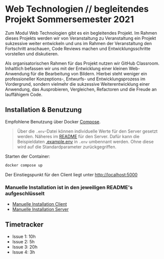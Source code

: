 # Web Technologien // begleitendes Projekt Sommersemester 2021

Zum Modul Web Technologien gibt es ein begleitendes Projekt. Im Rahmen dieses Projekts werden wir von Veranstaltung zu Veranstaltung ein Projekt sukzessive weiter entwickeln und uns im Rahmen der Veranstaltung den Fortschritt anschauen, Code Reviews machen und Entwicklungsschritte vorstellen und diskutieren.

Als organisatorischen Rahmen für das Projekt nutzen wir GitHub Classroom. Inhaltlich befassen wir uns mit der Entwicklung einer kleinen Web-Anwendung für die Bearbeitung von Bildern. Hierbei steht weniger ein professioneller Konzeptions-, Entwurfs- und Entwicklungsprozess im Vordergrund, sondern vielmehr die sukzessive Weiterentwicklung einer Anwendung, das Ausprobieren, Vergleichen, Refactoren und die Freude an lauffähigem Code.

## Installation & Benutzung

Empfohlene Benutzung über Docker [Compose](https://docs.docker.com/compose/reference/).

>Über die `.env`-Datei können individuelle Werte für den Server gesetzt werden. Näheres im [README](server/README.md) für den Server. Dafür kann die Beispieldaten [.example.env](server/example.env) in `.env` umbennant werden. Ohne diese wird auf die Standardparameter zurückgegriffen.

Starten der Container:
```bash
docker compose up
```

Der Einstiegspunkt für den Client liegt unter [http://localhost:5000](http://localhost:5000)

### Manuelle Installation ist in den jeweiligen README's aufgeschlüsselt
- [Manuelle Installation Client](client/README.md)
- [Manuelle Installation Server](server/README.md)



## Timetracker

- Issue 1: 10h
- Issue 2: 5h
- Issue 3: 20h
- Issue 4: 3h
